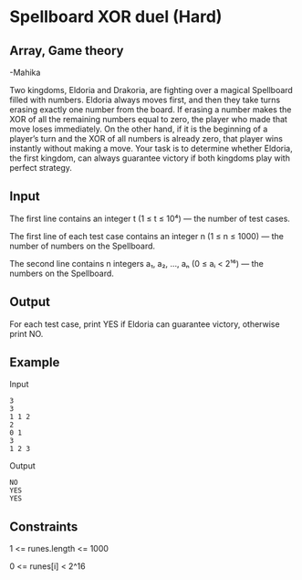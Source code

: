 # Spellboard XOR duel (Hard)
## Array, Game theory
-Mahika

Two kingdoms, Eldoria and Drakoria, are fighting over a magical Spellboard filled with numbers. Eldoria always moves first, and then they take turns erasing exactly one number from the board. If erasing a number makes the XOR of all the remaining numbers equal to zero, the player who made that move loses immediately. On the other hand, if it is the beginning of a player’s turn and the XOR of all numbers is already zero, that player wins instantly without making a move. Your task is to determine whether Eldoria, the first kingdom, can always guarantee victory if both kingdoms play with perfect strategy.

## Input

The first line contains an integer t (1 ≤ t ≤ 10⁴) — the number of test cases.

The first line of each test case contains an integer n (1 ≤ n ≤ 1000) — the number of numbers on the Spellboard.

The second line contains n integers a₁, a₂, …, aₙ (0 ≤ aᵢ < 2¹⁶) — the numbers on the Spellboard.

## Output

For each test case, print YES if Eldoria can guarantee victory, otherwise print NO.

## Example

Input

```
3
3
1 1 2
2
0 1
3
1 2 3
```

Output

```
NO
YES
YES
```
## Constraints

1 <= runes.length <= 1000

0 <= runes[i] < 2^16
